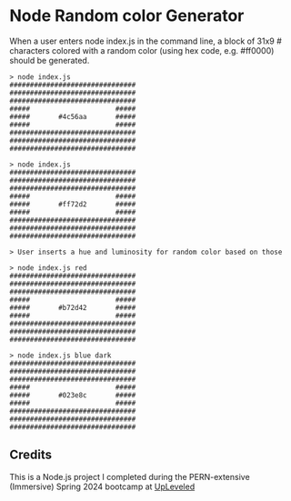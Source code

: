 # Node Random color Generator

When a user enters node index.js in the command line, a block of 31x9 # characters colored with a random color (using hex code, e.g. #ff0000) should be generated.

```
> node index.js
###############################
###############################
###############################
#####                     #####
#####       #4c56aa       #####
#####                     #####
###############################
###############################
###############################

> node index.js
###############################
###############################
###############################
#####                     #####
#####       #ff72d2       #####
#####                     #####
###############################
###############################
###############################

```

```
> User inserts a hue and luminosity for random color based on those

> node index.js red
###############################
###############################
###############################
#####                     #####
#####       #b72d42       #####
#####                     #####
###############################
###############################
###############################

> node index.js blue dark
###############################
###############################
###############################
#####                     #####
#####       #023e8c       #####
#####                     #####
###############################
###############################
###############################
```


## Credits
This is a Node.js project I completed during the PERN-extensive (Immersive) Spring 2024 bootcamp at [UpLeveled](https://github.com/upleveled)
